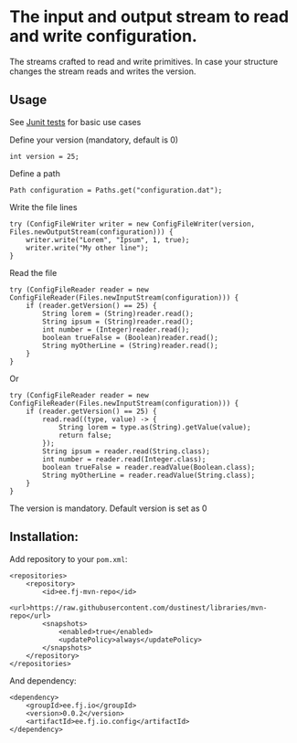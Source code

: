 # The input and output stream to read and write configuration.

The streams crafted to read and write primitives. In case your structure changes the stream reads and writes the version.

## Usage

See [Junit tests](src/test/java/ee/fj/io/config/ConfigFileTest.java) for basic use cases

Define your version (mandatory, default is 0)

	int version = 25;


Define a path

	Path configuration = Paths.get("configuration.dat");

Write the file lines


	try (ConfigFileWriter writer = new ConfigFileWriter(version, Files.newOutputStream(configuration))) {
		writer.write("Lorem", "Ipsum", 1, true);
		writer.write("My other line");
	}



Read the file


	try (ConfigFileReader reader = new ConfigFileReader(Files.newInputStream(configuration))) {
		if (reader.getVersion() == 25) {
			String lorem = (String)reader.read();
			String ipsum = (String)reader.read();
			int number = (Integer)reader.read();
			boolean trueFalse = (Boolean)reader.read();
			String myOtherLine = (String)reader.read();
		}
	}

Or 

	try (ConfigFileReader reader = new ConfigFileReader(Files.newInputStream(configuration))) {
		if (reader.getVersion() == 25) {
			read.read((type, value) -> {
				String lorem = type.as(String).getValue(value);
				return false;
			});
			String ipsum = reader.read(String.class);
			int number = reader.read(Integer.class);
			boolean trueFalse = reader.readValue(Boolean.class);
			String myOtherLine = reader.readValue(String.class);
		}
	}

The version is mandatory. Default version is set as 0

## Installation:

Add repository to your ``pom.xml``:

	<repositories>
		<repository>
			<id>ee.fj-mvn-repo</id>
			<url>https://raw.githubusercontent.com/dustinest/libraries/mvn-repo</url>
			<snapshots>
				<enabled>true</enabled>
				<updatePolicy>always</updatePolicy>
			</snapshots>
		</repository>
	</repositories>

And dependency:

	<dependency>
		<groupId>ee.fj.io</groupId>
		<version>0.0.2</version>
		<artifactId>ee.fj.io.config</artifactId>
	</dependency>
